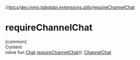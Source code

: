 //[docs](../../index.md)/[dev.inmo.tgbotapi.extensions.utils](index.md)/[requireChannelChat](require-channel-chat.md)



# requireChannelChat  
[common]  
Content  
inline fun [Chat](../dev.inmo.tgbotapi.types.chat.abstracts/-chat/index.md).[requireChannelChat](require-channel-chat.md)(): [ChannelChat](../dev.inmo.tgbotapi.types.chat.abstracts/-channel-chat/index.md)  



